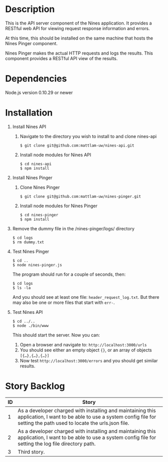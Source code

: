 # Description
This is the API server component of the Nines application. It provides a RESTful web API for viewing request response information and errors.

At this time, this should be installed on the same machine that hosts the Nines Pinger component.

Nines Pinger makes the actual HTTP requests and logs the results. This component provides a RESTful API view of the results.

# Dependencies
Node.js version 0.10.29 or newer

# Installation

1. Install Nines API
    1. Navigate to the directory you wish to install to and clone nines-api
        
        ```
        $ git clone git@github.com:mattlam-uw/nines-api.git
        ```
        
    2. Install node modules for Nines API
        
        ```
        $ cd nines-api
        $ npm install
        ```
        
2. Install Nines Pinger
    1. Clone Nines Pinger
        
        ```
        $ git clone git@github.com:mattlam-uw/nines-pinger.git
        ```
        
    2. Install node modules for Nines Pinger
        
        ```
        $ cd nines-pinger
        $ npm install
        ```
        
3. Remove the dummy file in the /nines-pinger/logs/ directory
    
    ```
    $ cd logs
    $ rm dummy.txt
    ```
    
4. Test Nines Pinger
    
    ```
    $ cd ..
    $ node nines-pinger.js
    ```
    
    The program should run for a couple of seconds, then:
    
    ```
    $ cd logs
    $ ls -la
    ```
    
    And you should see at least one file: ```header_request_log.txt```. But there may also be one or more files that start with ```err-```.
5. Test Nines API
    
    ```
    $ cd ../..
    $ node ./bin/www
    ```
    This should start the server. Now you can:
    
    1. Open a browser and navigate to: ```http://localhost:3000/urls```
    2. You should see either an empty object ```{}```, or an array of objects ```[{…},{…},{…}]```
    3. Now test ```http://localhost:3000/errors``` and you should get similar results.
	
# Story Backlog
| ID  | Story |
| --- | ----- |
| 1 | As a developer charged with installing and maintaining this application, I want to be able to use a system config file for setting the path used to locate the urls.json file. |
| 2 | As a developer charged with installing and maintaining this application, I want to be able to use a system config file for setting the log file directory path. |
| 3 | Third story. |
